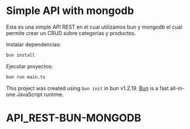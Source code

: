 # Simple API with mongodb

Esta es una simple API REST en el cual utilizamos bun y mongodb el cual permite crear un CRUD sobre categorías y productos.

Instalar dependencias:

```bash
bun install
```

Ejecutar proyectos:

```bash
bun run main.ts
```

This project was created using `bun init` in bun v1.2.19. [Bun](https://bun.com) is a fast all-in-one JavaScript runtime.
# API_REST-BUN-MONGODB
